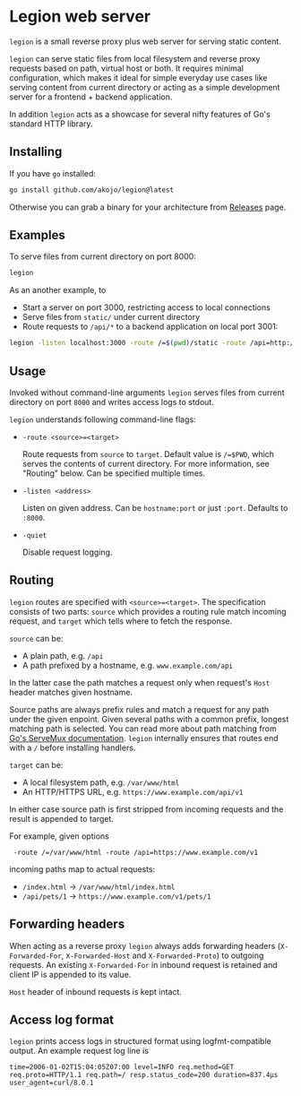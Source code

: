 # Legion web server

`legion` is a small reverse proxy plus web server for serving static content.

`legion` can serve static files from local filesystem and reverse proxy requests
based on path, virtual host or both. It requires minimal configuration, which
makes it ideal for simple everyday use cases like serving content from current
directory or acting as a simple development server for a frontend + backend
application.

In addition `legion` acts as a showcase for several nifty features of Go's
standard HTTP library.

## Installing

If you have `go` installed:

```sh
go install github.com/akojo/legion@latest
```

Otherwise you can grab a binary for your architecture from
[Releases](https://github.com/akojo/legion/releases) page.

## Examples

To serve files from current directory on port 8000:

```sh
legion
```

As an another example, to

- Start a server on port 3000, restricting access to local connections
- Serve files from `static/` under current directory
- Route requests to `/api/*` to a backend application on local port 3001:

```sh
legion -listen localhost:3000 -route /=$(pwd)/static -route /api=http://localhost:3001
```

## Usage

Invoked without command-line arguments `legion` serves files from current
directory on port `8000` and writes access logs to stdout.

`legion` understands following command-line flags:

- `-route <source>=<target>`

  Route requests from `source` to `target`. Default value is `/=$PWD`, which
  serves the contents of current directory. For more information, see "Routing"
  below. Can be specified multiple times.

- `-listen <address>`

  Listen on given address. Can be `hostname:port` or just `:port`. Defaults to
  `:8000`.

- `-quiet`

  Disable request logging.

## Routing

`legion` routes are specified with `<source>=<target>`. The specification
consists of two parts: `source` which provides a routing rule match incoming
request, and `target` which tells where to fetch the response.

`source` can be:

- A plain path, e.g. `/api`
- A path prefixed by a hostname, e.g. `www.example.com/api`

In the latter case the path matches a request only when request's `Host` header
matches given hostname.

Source paths are always prefix rules and match a request for any path under the
given enpoint. Given several paths with a common prefix, longest matching path
is selected. You can read more about path matching from
[Go's ServeMux documentation](https://pkg.go.dev/net/http#ServeMux). `legion`
internally ensures that routes end with a `/` before installing handlers.

`target` can be:

- A local filesystem path, e.g. `/var/www/html`
- An HTTP/HTTPS URL, e.g. `https://www.example.com/api/v1`

In either case source path is first stripped from incoming requests and the
result is appended to target.

For example, given options

```text
 -route /=/var/www/html -route /api=https://www.example.com/v1
```

incoming paths map to actual requests:

- `/index.html` -> `/var/www/html/index.html`
- `/api/pets/1` -> `https://www.example.com/v1/pets/1`

## Forwarding headers

When acting as a reverse proxy `legion` always adds forwarding headers
(`X-Forwarded-For`, `X-Forwarded-Host` and `X-Forwarded-Proto`) to outgoing
requests. An existing `X-Forwarded-For` in inbound request is retained and
client IP is appended to its value.

`Host` header of inbound requests is kept intact.

## Access log format

`legion` prints access logs in structured format using logfmt-compatible output.
An example request log line is

```text
time=2006-01-02T15:04:05Z07:00 level=INFO req.method=GET req.proto=HTTP/1.1 req.path=/ resp.status_code=200 duration=837.4µs user_agent=curl/8.0.1
```

